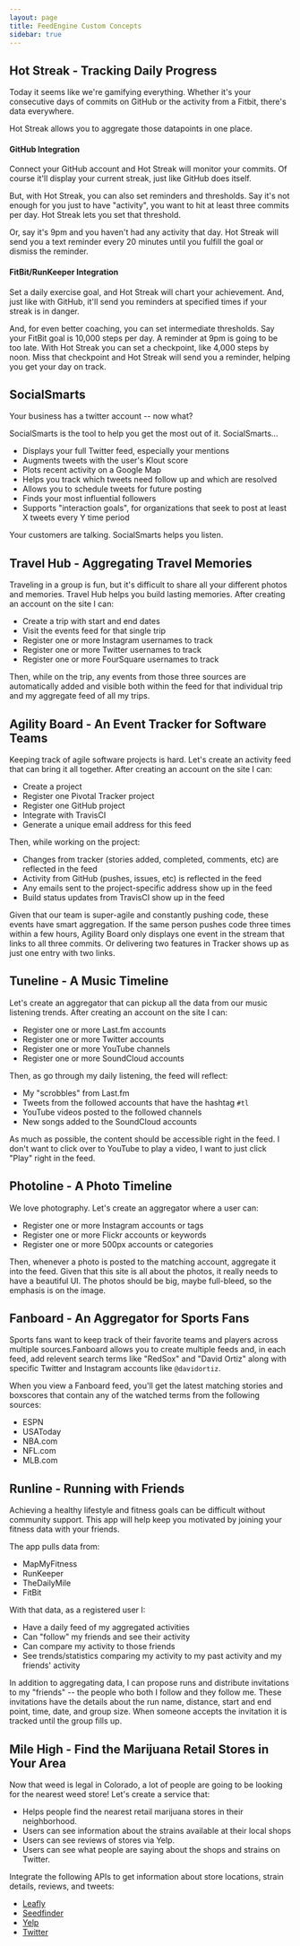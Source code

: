 ```yaml
---
layout: page
title: FeedEngine Custom Concepts
sidebar: true
---
```


## Hot Streak - Tracking Daily Progress

Today it seems like we're gamifying everything. Whether it's your consecutive days of commits on GitHub or the activity from a Fitbit, there's data everywhere.

Hot Streak allows you to aggregate those datapoints in one place.

#### GitHub Integration

Connect your GitHub account and Hot Streak will monitor your commits. Of course it'll display your current streak, just like GitHub does itself.

But, with Hot Streak, you can also set reminders and thresholds. Say it's not enough for you just to have "activity", you want to hit at least three commits per day. Hot Streak lets you set that threshold.

Or, say it's 9pm and you haven't had any activity that day. Hot Streak will send you a text reminder every 20 minutes until you fulfill the goal or dismiss the reminder.

#### FitBit/RunKeeper Integration

Set a daily exercise goal, and Hot Streak will chart your achievement. And, just like with GitHub, it'll send you reminders at specified times if your streak is in danger.

And, for even better coaching, you can set intermediate thresholds. Say your FitBit goal is 10,000 steps per day. A reminder at 9pm is going to be too late. With Hot Streak you can set a checkpoint, like 4,000 steps by noon. Miss that checkpoint and Hot Streak will send you a reminder, helping you get your day on track.

## SocialSmarts

Your business has a twitter account -- now what?

SocialSmarts is the tool to help you get the most out of it. SocialSmarts...

* Displays your full Twitter feed, especially your mentions
* Augments tweets with the user's Klout score
* Plots recent activity on a Google Map
* Helps you track which tweets need follow up and which are resolved
* Allows you to schedule tweets for future posting
* Finds your most influential followers
* Supports "interaction goals", for organizations that seek to post at least X tweets every Y time period

Your customers are talking. SocialSmarts helps you listen.

## Travel Hub - Aggregating Travel Memories

Traveling in a group is fun, but it's difficult to share all your different photos and memories. Travel Hub helps you build lasting memories. After creating an account on the site I can:

* Create a trip with start and end dates
* Visit the events feed for that single trip
* Register one or more Instagram usernames to track
* Register one or more Twitter usernames to track
* Register one or more FourSquare usernames to track

Then, while on the trip, any events from those three sources are automatically added and visible both within the feed for that individual trip and my aggregate feed of all my trips.

## Agility Board - An Event Tracker for Software Teams

Keeping track of agile software projects is hard. Let's create an activity feed that can bring it all together. After creating an account on the site I can:

* Create a project
* Register one Pivotal Tracker project
* Register one GitHub project
* Integrate with TravisCI
* Generate a unique email address for this feed

Then, while working on the project:

* Changes from tracker (stories added, completed, comments, etc) are reflected in the feed
* Activity from GitHub (pushes, issues, etc) is reflected in the feed
* Any emails sent to the project-specific address show up in the feed
* Build status updates from TravisCI show up in the feed

Given that our team is super-agile and constantly pushing code, these events have smart aggregation. If the same person pushes code three times within a few hours, Agility Board only displays one event in the stream that links to all three commits. Or delivering two features in Tracker shows up as just one entry with two links.

## Tuneline - A Music Timeline

Let's create an aggregator that can pickup all the data from our music listening trends. After creating an account on the site I can:

* Register one or more Last.fm accounts
* Register one or more Twitter accounts
* Register one or more YouTube channels
* Register one or more SoundCloud accounts

Then, as go through my daily listening, the feed will reflect:

* My "scrobbles" from Last.fm
* Tweets from the followed accounts that have the hashtag `#tl`
* YouTube videos posted to the followed channels
* New songs added to the SoundCloud accounts

As much as possible, the content should be accessible right in the feed. I don't want to click over to YouTube to play a video, I want to just click "Play" right in the feed.

## Photoline - A Photo Timeline

We love photography. Let's create an aggregator where a user can:

* Register one or more Instagram accounts or tags
* Register one or more Flickr accounts or keywords
* Register one or more 500px accounts or categories

Then, whenever a photo is posted to the matching account, aggregate it into the feed. Given that this site is all about the photos, it really needs to have a beautiful UI. The photos should be big, maybe full-bleed, so the emphasis is on the image.

## Fanboard - An Aggregator for Sports Fans

Sports fans want to keep track of their favorite teams and players across multiple sources.Fanboard allows you to create multiple feeds and, in each feed, add relevent search terms like "RedSox" and "David Ortiz" along with specific Twitter and Instagram accounts like `@davidortiz`.

When you view a Fanboard feed, you'll get the latest matching stories and boxscores that contain any of the watched terms from the following sources:

* ESPN
* USAToday
* NBA.com
* NFL.com
* MLB.com

## Runline - Running with Friends

Achieving a healthy lifestyle and fitness goals can be difficult without community support.  This app will help keep you motivated by joining your fitness data with your friends.

The app pulls data from:

* MapMyFitness
* RunKeeper
* TheDailyMile
* FitBit

With that data, as a registered user I:

* Have a daily feed of my aggregated activities
* Can "follow" my friends and see their activity
* Can compare my activity to those friends
* See trends/statistics comparing my activity to my past activity and my friends' activity

In addition to aggregating data, I can propose runs and distribute invitations to my "friends" -- the people who both I follow and they follow me. These invitations have the details about the run name, distance, start and end point, time, date, and group size. When someone accepts the invitation it is tracked until the group fills up. 

## Mile High - Find the Marijuana Retail Stores in Your Area

Now that weed is legal in Colorado, a lot of people are going to be looking for the nearest weed store! Let's create a service that:

*	Helps people find the nearest retail marijuana stores in their neighborhood. 
*	Users can see information about the strains available at their local shops
*	Users can see reviews of stores via Yelp.
*	Users can see what people are saying about the shops and strains on Twitter.

Integrate the following APIs to get information about store locations, strain details, reviews, and tweets:

* [Leafly](www.leafly.com/api/documentation)
* [Seedfinder](www.programmableweb.com/api/seedfinder)
* [Yelp](www.yelp.com/developers/documentation)
* [Twitter](dev.twitter.com)
